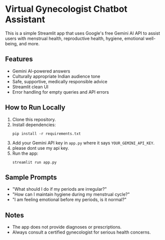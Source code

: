 # Virtual Gynecologist Chatbot Assistant

This is a simple Streamlit app that uses Google's free Gemini AI API to assist users with menstrual health, reproductive health, hygiene, emotional well-being, and more.

## Features
- Gemini AI-powered answers
- Culturally appropriate Indian audience tone
- Safe, supportive, medically responsible advice
- Streamlit clean UI
- Error handling for empty queries and API errors

## How to Run Locally
1. Clone this repository.
2. Install dependencies:
    ```
    pip install -r requirements.txt
    ```
3. Add your Gemini API key in `app.py` where it says `YOUR_GEMINI_API_KEY`.
4. please dont use my api key.
5. Run the app:
    ```
    streamlit run app.py
    ```

## Sample Prompts
- "What should I do if my periods are irregular?"
- "How can I maintain hygiene during my menstrual cycle?"
- "I am feeling emotional before my periods, is it normal?"

## Notes
- The app does not provide diagnoses or prescriptions.
- Always consult a certified gynecologist for serious health concerns.
